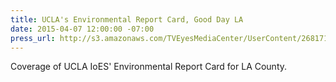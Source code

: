 ```yaml
---
title: UCLA's Environmental Report Card, Good Day LA
date: 2015-04-07 12:00:00 -07:00
press_url: http://s3.amazonaws.com/TVEyesMediaCenter/UserContent/268171/4727436.6942/KTTV_04-07-2015_08.05.25.mp4
---
```


Coverage of UCLA IoES' Environmental Report Card for LA County.
